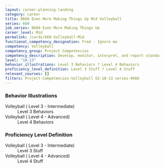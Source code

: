 ```yaml
---
layout: career-planning-landing
category: career
title: 0660 Even More Making Things Up Mid Volleyball
series: 660
job_series: 0660 Even More Making Things Up
career_level: Mid
permalink: /cards/660-Volleyball-Mid
functional_competency_designation: Fred - Ignore me
competency: Volleyball
competency_group: Project Competencies
competency_description: Develop, monitor, interpret, and report standardized processes/operations to ensure transparency and compliance with financial statutory, regulatory, and leadership guidance with the intent of promoting effectiveness and accountability.
level: "10-13"
behavior_illustrations: Level 3 Behaviors ? Level 4 Behaviors
proficiency_level_definition: Level 3 Stuff ? Level 4 Stuff
relevant_courses: []
filters: Project-Competencies-Volleyball GS-10-13 series-0660
---
```


<div class="desktop:grid-col-6 margin-y-205">
  <div class="border-top-05 bg-white padding-2 shadow-5 height-full members-hover border-1px border-gray-30 border-top-orange radius-lg">
    <h3>Behavior Illustrations</h3>
    <dl class="text-base"><dt>Volleyball ( Level 3 - Intermediate)</dt><dd>Level 3 Behaviors</dd><dt>Volleyball ( Level 4 - Advanced)</dt><dd>Level 4 Behaviors</dd></dl>
  </div>
</div>
<div class="desktop:grid-col-6 margin-y-205">
  <div class="border-top-05 bg-white padding-2 shadow-5 height-full members-hover border-1px border-gray-30 border-top-orange radius-lg">
    <h3>Proficiency Level Definition</h3>
    <dl class="text-base"><dt>Volleyball ( Level 3 - Intermediate)</dt><dd>Level 3 Stuff</dd><dt>Volleyball ( Level 4 - Advanced)</dt><dd>Level 4 Stuff</dd></dl>
  </div>
</div>